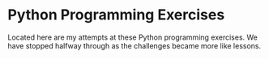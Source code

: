 # Python Programming Exercises
Located here are my attempts at these Python programming exercises. We have stopped halfway through as the challenges became more like lessons.